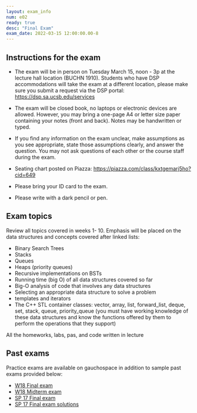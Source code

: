 ```yaml
---
layout: exam_info
num: e02
ready: true
desc: "Final Exam"
exam_date: 2022-03-15 12:00:00.00-8
---
```


## Instructions for the exam

* The exam will be in person on Tuesday March 15, noon - 3p at the lecture hall location (BUCHN 1910). Students who have DSP accommodations will take the exam at a different location, please make sure you submit a request via the DSP portal: <https://dsp.sa.ucsb.edu/services>

* The exam will be closed book, no laptops or electronic devices are allowed. However, you may bring a one-page A4 or letter size paper containing your notes (front and back). Notes may be handwritten or typed.

* If you find any information on the exam unclear, make assumptions as you see appropriate, state those assumptions clearly, and answer the question. You may not ask questions of each other or the course staff during the exam.

* Seating chart posted on Piazza: <https://piazza.com/class/kxtgemarj5ho?cid=649>

* Please bring your ID card to the exam.

* Please write with a dark pencil or pen. 


## Exam topics

Review all topics covered in weeks 1- 10.
Emphasis will be placed on the data structures and concepts covered after linked lists:
- Binary Search Trees
- Stacks 
- Queues
- Heaps (priority queues)
- Recursive implementations on BSTs
- Running time (big O) of all data structures covered so far
- Big-O analysis of code that involves any data structures
- Selecting an appropriate data structure to solve a problem
- templates and iterators
- The C++ STL container classes: vector, array, list, forward_list, deque, set, stack, queue, priority_queue (you must have working knowledge of these data structures and know the functions offered by them to perform the operations that they support)

All the homeworks, labs, pas, and code written in lecture


## Past exams
Practice exams are available on gauchospace in addition to sample past exams provided below:
* [W18 Final exam](https://docs.google.com/document/d/1WnRMez9RvgAu12A3R5JxqSiWF9SmG5jzKMV2MiKCjXU/edit?usp=sharing)
* [W18 Midterm exam](https://goo.gl/L95NxV)
* [SP 17 Final exam](https://docs.google.com/document/d/1MZFN-3tx3CkxelwDl34Ci6o2QgsVCdZC0XitrTLuG_s/edit?usp=sharing)
* [SP 17 Final exam solutions](https://docs.google.com/document/d/1a8m2St1_WnsSfnhX2Hu2cCdaXSEHF5lBGYFBNBEq6OQ/edit?usp=sharing)